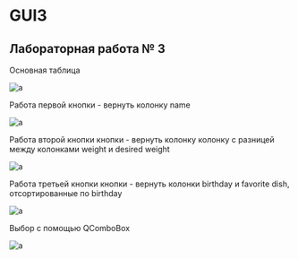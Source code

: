 # GUI3

## Лабораторная работа № 3


Основная таблица

![a](https://github.com/AnnaS33/GUI2/blob/master/image/1.png)

Работа первой кнопки - вернуть колонку name

![a](https://github.com/AnnaS33/GUI2/blob/master/image/2.png)

Работа второй кнопки кнопки - вернуть колонку колонку с разницей между колонками weight и desired weight

![a](https://github.com/AnnaS33/GUI2/blob/master/image/3.png)

Работа третьей кнопки кнопки - вернуть колонки birthday и favorite dish, отсортированные по birthday

![a](https://github.com/AnnaS33/GUI2/blob/master/image/4.png)

Выбор с помощью QComboBox

![a](https://github.com/AnnaS33/GUI2/blob/master/image/5.png)



